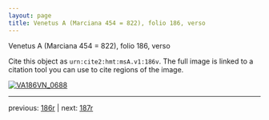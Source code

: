 ```yaml
---
layout: page
title: Venetus A (Marciana 454 = 822), folio 186, verso
---
```


Venetus A (Marciana 454 = 822), folio 186, verso

Cite this object as `urn:cite2:hmt:msA.v1:186v`.  The full image is linked to a citation tool you can use to cite regions of the image.

[![VA186VN_0688](http://www.homermultitext.org/iipsrv?IIIF=/project/homer/pyramidal/deepzoom/hmt/vaimg/2017a/VA186VN_0688.tif/full/800,/0/default.jpg)](http://www.homermultitext.org/ict2/?urn=urn:cite2:hmt:vaimg.2017a:VA186VN_0688) 

---

previous:  [186r](../186r/) | next: [187r](../187r/)